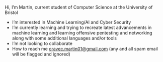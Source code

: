 Hi, I’m Martin, current student of Computer Science at the University of Bristol
- I’m interested in Machine Learning/AI and Cyber Security
- I’m currently learning and trying to recreate latest advancements in machine learning 
  and learning offensive pentesting and networking along with some additional languages and/or tools
- I’m not looking to collaborate
- How to reach me oravec.martin01@gmail.com (any and all spam email will be flagged and ignored)

<!---
### - Languages:
    - C, C#, C++
    - Python
    - Go
    - Java
    - JavaScript
    - HTML
    - MATLAB
    - MySQL, MariaDB
    - x86 assembly
### - Tools:
    - (Python libraries) TensorFlow+Keras, PyTorch, PyCryptodome, Numpy
    - (Text editors) IntelliJ, Visual Studio Code, vim+vi, nano, Notepad++
    - (Debugging) gdb, standard debugging tools embedded in text editors and web browsers
    - (Pentesting) nmap, msfvenom, Metasploit, Burp Suite, john the ripper, wireshark, Netcat+Socat
    - (VM manager) Virtual Box
    - (Game Engines) Unity
    - (Terminals) Bash, Powershell+Command Prompt
    - Git + GitHub
### - OS environments
####    - GNU/Linux:
      - Debian: Ubuntu 20.04, 22.04, Kali, Parrot, Arch, Raspberry Pi OS CLI + GUI
      - Red Hat: Fedora, CentOS
####    - Windows:
      - XP, 7, 8+8.1, 10, 11 
### - Knowledge: 
####        - General
            - Parallel Programming (Intermediate/Advanced)
            - Secure Programming skills (Advanced)
            - Future proof coding solutions (Advanced)
            - Optimization (Intermediate/Advanced)
####        - Machine Learning / AI
            - Tensorflow+Keras, PyTorch (python libraries for ML)
            - Min-Max with alpha beta pruning (Basic Game AI)
            - regression based models
            - Deep Neural Networks
            - Residual Neural Networks
            - Convolutional Neural Networks
            - U-Net (NN structure)
            - ResNet (NN structure)
####        - Pentesting and exploitation:
            - Binary exploitation (Intermediate)
            - Cryptography exploitation (Beginner/Intermediate)
              - exploiting unsafe or insecure algorithms/implementations 
            - Web hacking (Intermediate)
            - Privilege escalation (Linux: Intermediate,  Windows: Beginner)
            - Network Security (Intermediate)
            - Vulnerability research (Beginner/Intermediate)
        
--->
<!---
MartinOravecSvK/MartinOravecSvK is a ✨ special ✨ repository because its `README.md` (this file) appears on your GitHub profile.
You can click the Preview link to take a look at your changes.
--->
